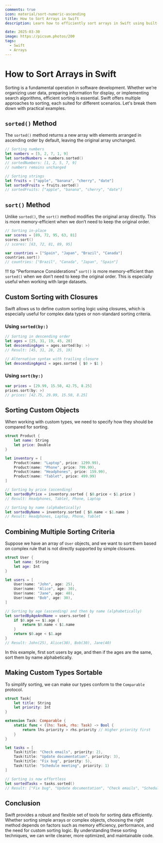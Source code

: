 ```yaml
---
comments: true
icon: material/sort-numeric-ascending
title: How to Sort Arrays in Swift
description: Learn how to efficiently sort arrays in Swift using built-in methods like sorted() and sort(), custom closures, and the Comparable protocol.

date: 2025-03-30
image: https://picsum.photos/200
tags:
  - Swift
  - Arrays
---
```


# How to Sort Arrays in Swift

Sorting is a fundamental operation in software development. Whether we're organizing user data, preparing information for display, or implementing search algorithms, efficient sorting is essential. Swift offers multiple approaches to sorting, each suited for different scenarios. Let's break them down with practical examples.

## `sorted()` Method

The `sorted()` method returns a new array with elements arranged in ascending order by default, leaving the original array unchanged.

```swift
// Sorting numbers
let numbers = [5, 2, 7, 1, 9]
let sortedNumbers = numbers.sorted()
// sortedNumbers: [1, 2, 5, 7, 9]
// numbers remains unchanged

// Sorting strings
let fruits = ["apple", "banana", "cherry", "date"]
let sortedFruits = fruits.sorted()
// sortedFruits: ["apple", "banana", "cherry", "date"]
```

## `sort()` Method

Unlike `sorted()`, the `sort()` method modifies the original array directly. This is more memory-efficient when we don’t need to keep the original order.

```swift
// Sorting in-place
var scores = [89, 72, 95, 63, 81]
scores.sort()
// scores: [63, 72, 81, 89, 95]

var countries = ["Spain", "Japan", "Brazil", "Canada"]
countries.sort()
// countries: ["Brazil", "Canada", "Japan", "Spain"]
```

!!! tip "Performance Considerations"
    `sort()` is more memory-efficient than `sorted()` when we don’t need to keep the original order. This is especially useful when working with large datasets.

## Custom Sorting with Closures

Swift allows us to define custom sorting logic using closures, which is especially useful for complex data types or non-standard sorting criteria.

### Using `sorted(by:)`

```swift
// Sorting in descending order
let ages = [25, 31, 19, 45, 28]
let descendingAges = ages.sorted(by: >)
// Result: [45, 31, 28, 25, 19]

// Alternative syntax with trailing closure
let descendingAges2 = ages.sorted { $0 > $1 }
```

### Using `sort(by:)`

```swift
var prices = [29.99, 15.50, 42.75, 8.25]
prices.sort(by: >)
// prices: [42.75, 29.99, 15.50, 8.25]
```

## Sorting Custom Objects

When working with custom types, we need to specify how they should be compared for sorting.

```swift
struct Product {
    let name: String
    let price: Double
}

let inventory = [
    Product(name: "Laptop", price: 1299.99),
    Product(name: "Phone", price: 799.99),
    Product(name: "Headphones", price: 159.99),
    Product(name: "Tablet", price: 499.99)
]

// Sorting by price (ascending)
let sortedByPrice = inventory.sorted { $0.price < $1.price }
// Result: Headphones, Tablet, Phone, Laptop

// Sorting by name (alphabetically)
let sortedByName = inventory.sorted { $0.name < $1.name }
// Result: Headphones, Laptop, Phone, Tablet
```

## Combining Multiple Sorting Criteria

Suppose we have an array of `User` objects, and we want to sort them based on complex rule that is not directly supported by simple closures.

```swift
struct User {
    let name: String
    let age: Int
}

let users = [
    User(name: "John", age: 25),
    User(name: "Alice", age: 30),
    User(name: "Jane", age: 40),
    User(name: "Bob", age: 30),
]

// Sorting by age (ascending) and then by name (alphabetically)
let sortedByAgeAndName = users.sorted {
    if $0.age == $1.age {
        return $0.name < $1.name
    }
    return $0.age < $1.age
}
// Result: John(25), Alice(30), Bob(30), Jane(40)
```

In this example, first sort users by age, and then if the ages are the same, sort them by name alphabetically.

## Making Custom Types Sortable

To simplify sorting, we can make our types conform to the `Comparable` protocol.

```swift
struct Task{
    let title: String
    let priority: Int
}

extension Task: Comparable {
    static func < (lhs: Task, rhs: Task) -> Bool {
        return lhs.priority > rhs.priority // Higher priority first
    }
}

let tasks = [
    Task(title: "Check emails", priority: 2),
    Task(title: "Update documentation", priority: 3),
    Task(title: "Fix bug", priority: 5),
    Task(title: "Schedule meeting", priority: 1)
]

// Sorting is now effortless
let sortedTasks = tasks.sorted()
// Result: ["Fix bug", "Update documentation", "Check emails", "Schedule meeting"]
```

## Conclusion

Swift provides a robust and flexible set of tools for sorting data efficiently. Whether sorting simple arrays or complex objects, choosing the right method depends on factors such as memory efficiency, performance, and the need for custom sorting logic. By understanding these sorting techniques, we can write cleaner, more optimized, and maintainable code.
